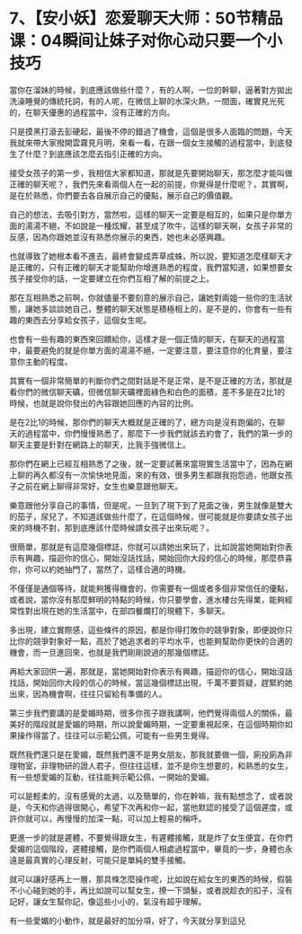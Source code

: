 # 7、【安小妖】恋爱聊天大师：50节精品课：04瞬间让妹子对你心动只要一个小技巧

當你在溜妹的時候，到底應該做些什麼？，有的人啊，一位的幹聊，逼著對方拋出洗澡睡覺的傳統托詞，有的人呢，在微信上聊的水深火熱，一間面，確實見光死的，在聊天優惠的過程當中，沒有正確的方向。

只是摸黑打滾去彭硬起，最後不停的錯過了機會，這個是很多人面臨的問題，今天我就來帶大家撥開雲霧見月明，來看一看，在跟一個女生接觸的過程當中，到底發生了什麼？到底應該怎麼去指引正確的方向。

接受女孩子的第一步，我相信大家都知道，那就是先要開始聊天，那怎麼才能叫做正確的聊天呢？，我們先來看兩個人在一起的前提，你覺得是什麼呢？，其實啊，是在於熟悉，你們要去各自展示自己的優點，展示自己的價值觀。

自己的想法，去吸引對方，當然啦，這樣的聊天一定要是相互的，如果只是你單方面的湯湯不絕，不如說是一種炫耀，甚至成了吹牛，這樣的聊天啊，女孩子非常的反感，因為你跟她並沒有熟悉你展示的東西，她也未必感興趣。

也就導致了她根本看不進去，最終會變成弄草成蛛，所以說，要知道怎麼樣聊天才是正確的，只有正確的聊天才能幫助你增進熟悉的程度，我們當知道，如果想要女孩子接受你的話，一定要建立在你們互相了解的前提之上。

那在互相熟悉之前啊，你就儘量不要刻意的展示自己，讓她對兩姐一些你的生活狀態，讓她多談談她自己，整體的聊天狀態是積極相上的，是不是的，你會有一些有趣的東西去分享給女孩子，這個女生呢。

也會有一些有趣的東西來回饋給你，這樣才是一個正情的聊天，在聊天的過程當中，最要避免的就是你單方面的湯湯不絕，一定要注意，要注意你的化育量，要注意你主動的程度。

其實有一個非常簡單的判斷你們之間對話是不是正常，是不是正確的方法，那就是看你們的微信聊天礦，但微信聊天礦裡面綠色和白色的面積，差不多是在2比1的時候，也就是說你發出的內容跟她回應的內容的比例。

是在2比1的時候，那你們的聊天大概就是正確的了，總方向是沒有跑偏的，在聊天的過程當中，你們慢慢熟悉了，那麼下一步我們就該去約會了，我們的第一步的聊天主要是針對在網路上的聊天，比我手強微信上。

那你們在網上已經互相熟悉了之後，就一定要試著來當現實生活當中了，因為在網上聊的再久都沒有一次愉快地見面，來的有效，很多男生都跟我抱怨過，他跟女孩子之前在網上聊得非常好，女生也樂意跟他聊天。

樂意跟他分享自己的事情，但是呢，一旦到了現下到了見面之後，男生就像是雙大的茄子，尿兒了，不知道該做些什麼了，在這個時候，很可能就是你要請女孩子出來的時機不對，那到底應該什麼時候請女孩子出來玩呢？。

很簡單，那就是有這麼幾個標誌，你就可以請她出來玩了，比如說當她開始對你表示有興趣，描迴你的信心，開始沒話找話，開始回你大段的信心的時候，那麼恭喜你，你可以約她抽門了，當然了，這樣合適的時機。

不僅僅是通個等待，就能夠獲得機會的，你需要有一個或者多個非常信任的優點，或者說，當你沒有那麼鮮明的特點的時候，你只要學會，進水樓台先得業，能夠經常性對出現在她的生活當中，在部四餐爛打的現體下，多聊天。

多出現，建立實際感，這些條件的原因，都是你得打敗你的競爭對象，即便說你只比你的競爭對象好一點，高於了她追求者的平均水平，也能夠幫助你更快的合適的機會，而一旦進回來，也就是我們剛剛說過的那幾個標誌。

再給大家回供一遍，那就是，當她開始對你表示有興趣，描迴你的信心，開始沒話找話，開始回你大段的信心的時候，當這幾個標誌出現，千萬不要質疑，趕緊約她出來，因為機會啊，往往只留給有準備的人。

第三步我們要講的是愛媚時期，很多你孩子跟我講啊，他們覺得兩個人的關係，最美好的階段就是愛媚的時期，所以說愛媚時期，一定要重視起來，在這個時期你如果操作得當了，往往可以示範公佩，可能有一些男生覺得。

既然我們還只是在愛媚，既然我們還不是男女朋友，那我就要做一個，廁投廁為非理物室，非理物研的證人君子，但往往這樣，並不是你生想要的，和熟悉的女生，有一些想愛媚的互動，往往能夠示範公佩，一開始的愛媚。

可以是輕柔的，沒有感覺的太過，以及簡單的，你在幹嘛，我有點想念了，或者說是，今天和你過得很開心，希望下次再和你一起，當他默認的接受了這個遲度，或許你就可以，再慢慢的加深一點，可以加上輕易的稱呼。

更進一步的就是遲體，不要覺得跟女生，有遲體接觸，就是炸了女生便宜，在你們愛媚的這個階段，遲體接觸，是你們兩個人相處過程當中，畢竟的一步，身體也永遠是最真實的心理反射，可能只是單純的雙手接觸。

就可以讓好感再上一層，那具條怎麼操作呢，比如說在給女生的東西的時候，假裝不小心碰到她的手，再比如說可以幫女生，撩一下頭髮，或者說趁衣的扣子，沒有記好，讓女生幫你記，像這些小小的，氣沒有超乎理解。

有一些愛媚的小動作，就是最好的加分項，好了，今天就分享到這兒